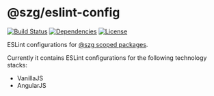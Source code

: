 # @szg/eslint-config

[![Build Status](https://travis-ci.org/szgabsz91/eslint-config.svg?branch=master)](https://travis-ci.org/szgabsz91/eslint-config)
[![Dependencies](https://img.shields.io/david/szgabsz91/eslint-config.svg)](https://david-dm.org/szgabsz91/eslint-config)
[![License](https://img.shields.io/github/license/szgabsz91/eslint-config.svg)](https://github.com/szgabsz91/eslint-config/blob/master/LICENSE)

ESLint configurations for [@szg scoped packages](https://www.npmjs.com/search?q=@szg).

Currently it contains ESLint configurations for the following technology stacks:

* VanillaJS
* AngularJS
